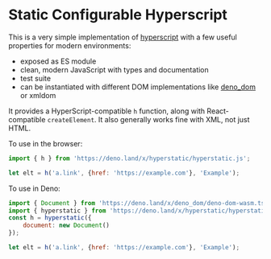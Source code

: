 # Static Configurable Hyperscript

[hyperscript]: https://github.com/hyperhype/hyperscript
[deno_dom]: https://deno.land/x/deno_dom

This is a very simple implementation of [hyperscript][] with a few useful
properties for modern environments:

- exposed as ES module
- clean, modern JavaScript with types and documentation
- test suite
- can be instantiated with different DOM implementations like [deno_dom][] or xmldom

It provides a HyperScript-compatible `h` function, along with React-compatible
`createElement`.  It also generally works fine with XML, not just HTML.

To use in the browser:

```javascript
import { h } from 'https://deno.land/x/hyperstatic/hyperstatic.js';

let elt = h('a.link', {href: 'https://example.com'}, 'Example');
```

To use in Deno:

```javascript
import { Document } from 'https://deno.land/x/deno_dom/deno-dom-wasm.ts';
import { hyperstatic } from 'https://deno.land/x/hyperstatic/hyperstatic.js';
const h = hyperstatic({
    document: new Document()
});

let elt = h('a.link', {href: 'https://example.com'}, 'Example');
```
